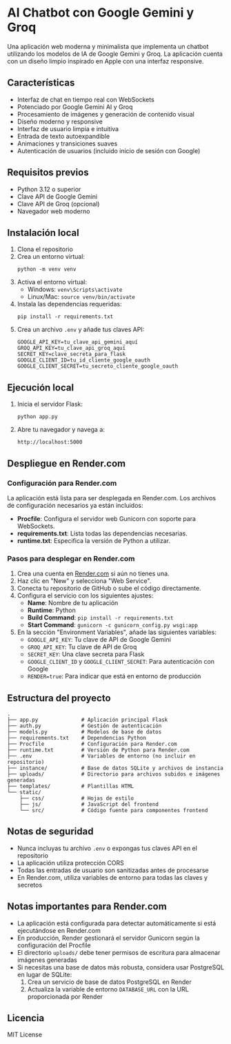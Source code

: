 # AI Chatbot con Google Gemini y Groq

Una aplicación web moderna y minimalista que implementa un chatbot utilizando los modelos de IA de Google Gemini y Groq. La aplicación cuenta con un diseño limpio inspirado en Apple con una interfaz responsive.

## Características

- Interfaz de chat en tiempo real con WebSockets
- Potenciado por Google Gemini AI y Groq
- Procesamiento de imágenes y generación de contenido visual
- Diseño moderno y responsive
- Interfaz de usuario limpia e intuitiva
- Entrada de texto autoexpandible
- Animaciones y transiciones suaves
- Autenticación de usuarios (incluido inicio de sesión con Google)

## Requisitos previos

- Python 3.12 o superior
- Clave API de Google Gemini
- Clave API de Groq (opcional)
- Navegador web moderno

## Instalación local

1. Clona el repositorio
2. Crea un entorno virtual:
   ```
   python -m venv venv
   ```
3. Activa el entorno virtual:
   - Windows: `venv\Scripts\activate`
   - Linux/Mac: `source venv/bin/activate`
4. Instala las dependencias requeridas:
   ```
   pip install -r requirements.txt
   ```
5. Crea un archivo `.env` y añade tus claves API:
   ```
   GOOGLE_API_KEY=tu_clave_api_gemini_aquí
   GROQ_API_KEY=tu_clave_api_groq_aquí
   SECRET_KEY=clave_secreta_para_flask
   GOOGLE_CLIENT_ID=tu_id_cliente_google_oauth
   GOOGLE_CLIENT_SECRET=tu_secreto_cliente_google_oauth
   ```

## Ejecución local

1. Inicia el servidor Flask:
   ```
   python app.py
   ```
2. Abre tu navegador y navega a:
   ```
   http://localhost:5000
   ```

## Despliegue en Render.com

### Configuración para Render.com

La aplicación está lista para ser desplegada en Render.com. Los archivos de configuración necesarios ya están incluidos:

- **Procfile**: Configura el servidor web Gunicorn con soporte para WebSockets.
- **requirements.txt**: Lista todas las dependencias necesarias.
- **runtime.txt**: Especifica la versión de Python a utilizar.

### Pasos para desplegar en Render.com

1. Crea una cuenta en [Render.com](https://render.com) si aún no tienes una.
2. Haz clic en "New" y selecciona "Web Service".
3. Conecta tu repositorio de GitHub o sube el código directamente.
4. Configura el servicio con los siguientes ajustes:
   - **Name**: Nombre de tu aplicación
   - **Runtime**: Python
   - **Build Command**: `pip install -r requirements.txt`
   - **Start Command**: `gunicorn -c gunicorn_config.py wsgi:app`
5. En la sección "Environment Variables", añade las siguientes variables:
   - `GOOGLE_API_KEY`: Tu clave de API de Google Gemini
   - `GROQ_API_KEY`: Tu clave de API de Groq
   - `SECRET_KEY`: Una clave secreta para Flask
   - `GOOGLE_CLIENT_ID` y `GOOGLE_CLIENT_SECRET`: Para autenticación con Google
   - `RENDER=true`: Para indicar que está en entorno de producción

## Estructura del proyecto

```
.
├── app.py              # Aplicación principal Flask
├── auth.py             # Gestión de autenticación
├── models.py           # Modelos de base de datos
├── requirements.txt    # Dependencias Python
├── Procfile            # Configuración para Render.com
├── runtime.txt         # Versión de Python para Render.com
├── .env                # Variables de entorno (no incluir en repositorio)
├── instance/           # Base de datos SQLite y archivos de instancia
├── uploads/            # Directorio para archivos subidos e imágenes generadas
├── templates/          # Plantillas HTML
└── static/
    ├── css/            # Hojas de estilo
    ├── js/             # JavaScript del frontend
    └── src/            # Código fuente para componentes frontend
```

## Notas de seguridad

- Nunca incluyas tu archivo `.env` o expongas tus claves API en el repositorio
- La aplicación utiliza protección CORS
- Todas las entradas de usuario son sanitizadas antes de procesarse
- En Render.com, utiliza variables de entorno para todas las claves y secretos

## Notas importantes para Render.com

- La aplicación está configurada para detectar automáticamente si está ejecutándose en Render.com
- En producción, Render gestionará el servidor Gunicorn según la configuración del Procfile
- El directorio `uploads/` debe tener permisos de escritura para almacenar imágenes generadas
- Si necesitas una base de datos más robusta, considera usar PostgreSQL en lugar de SQLite:
  1. Crea un servicio de base de datos PostgreSQL en Render
  2. Actualiza la variable de entorno `DATABASE_URL` con la URL proporcionada por Render

## Licencia

MIT License
